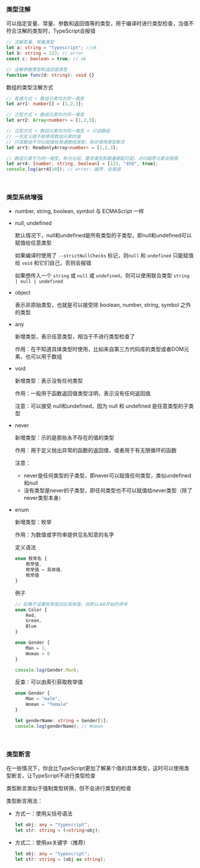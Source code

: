 ### 类型注解

可以指定变量、常量、参数和返回值等的类型，用于编译时进行类型检查，当值不符合注解的类型时，TypeScript会报错

```typescript
// 注解变量、常量类型
let a: string = "typescript"; //ok
let b: string = 123; // error
const c: boolean = true; // ok

// 注解参数类型和返回值类型
function func(d: string): void {}
```

数组的类型注解方式

```typescript
// 普通方式 + 数组元素均为同一类型
let arr1: number[] = [1,2,3];

// 泛型方式 + 数组元素均为同一类型
let arr2: Array<number> = [1,2,3];

// 泛型方式 + 数组元素均为同一类型 + 只读数组
// 一旦定义就不能修改数组元素的值
// 只读数组不可以赋值给普通数组类型，除非使用类型断言
let arr3: ReadonlyArray<number> = [1,2,3];

// 数组元素不为同一类型，称为元组，要求类型和数量都配匹配，访问越界元素会报错
let arr4: [number, string, boolean] = [123, "456", true];
console.log(arr4[10]); // error: 越界，会报错
```

<br/>

### 类型系统增强

- number, string, boolean, symbol 与 ECMAScript 一样

- null, undefined

  默认情况下，null和undefined是所有类型的子类型，即null和undefined可以赋值给任意类型 
  
  如果编译时使用了 `--strictNullChecks` 标记，则`null` 和 `undefined` 只能赋值给 `void` 和它们自己，否则会报错
  
  如果想传入一个 `string` 或 `null` 或 `undefined`，则可以使用联合类型 `string | null | undefined`
  
- object

  表示非原始类型，也就是可以接受除 boolean, number, string, symbol 之外的类型

- any

  新增类型，表示任意类型，相当于不进行类型检查了

  作用：在不知道具体类型时使用，比如来自第三方代码库的类型或者DOM元素，也可以用于数组

- void

  新增类型：表示没有任何类型

  作用：一般用于函数返回值类型注明，表示没有任何返回值

  注意：可以接受 null和undefined，因为 null 和 undefined 是任意类型的子类型

- never

  新增类型：示的是那些永不存在的值的类型

  作用：用于定义抛出异常的函数的返回值，或者用于有无限循环的函数

  注意：
  - never是任何类型的子类型，即never可以赋值任何类型，类似undefined和null
  - 没有类型是never的子类型，即任何类型也不可以赋值给never类型（除了never类型本身）

- enum

  新增类型：枚举

  作用：为数值或字符串提供见名知意的名字

  定义语法

  ```typescript
  enum 枚举名 {
      枚举值,
      枚举值 = 具体值,
      枚举值
  }
  ```

  例子

  ```typescript
  // 如果不设置枚举值对应具体值，则默认从0开始的序号
  enum Color {
      Red,
      Green,
      Blue
  }
  
  enum Gender {
      Man = 1,
      Woman = 8
  }
  
  console.log(Gender.Man);
  ```

  反查：可以由索引获取枚举值

  ```typescript
  enum Gender {
      Man = "male",
      Woman = "female"
  }
  
  let genderName: string = Gender[1];
  console.log(genderName); // Woman
  ```
  <br/>

### 类型断言

在一些情况下，你会比TypeScript更加了解某个值的具体类型，这时可以使用类型断言，让TypeScript不进行类型检查

类型断言类似于强制类型转换，但不会进行类型的检查

类型断言用法：

* 方式一：使用尖括号语法

  ```typescript
  let obj: any = "typescript";
  let str: string = (<string>obj);
  ```

* 方式二：使用as关键字（推荐）

  ```typescript
  let obj: any = "typescript";
  let str: string = (obj as string);
  ```